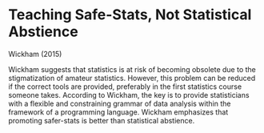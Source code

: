 Teaching Safe-Stats, Not Statistical Abstience  
==============================================
Wickham (2015)  

Wickham suggests that statistics is at risk of becoming obsolete due to the stigmatization of amateur statistics. However, this problem can be reduced if the correct tools are provided, preferably in the first statistics course someone takes. According to Wickham, the key is to provide statisticians with a flexible and constraining grammar of data analysis within the framework of a programming language. Wickham emphasizes that promoting safer-stats is better than statistical abstience. 